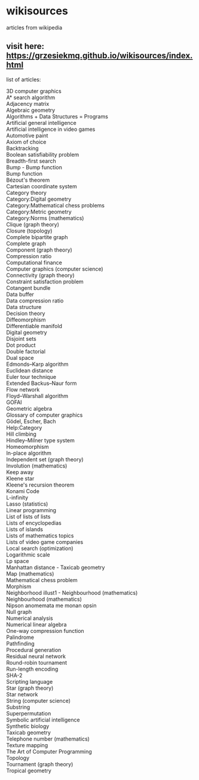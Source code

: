 # wikisources
articles from wikipedia
## visit here: https://grzesiekmq.github.io/wikisources/index.html  
  

list of articles:
  
    





 
 3D computer graphics  
A* search algorithm  
Adjacency matrix  
Algebraic geometry  
Algorithms + Data Structures = Programs  
Artificial general intelligence  
Artificial intelligence in video games  
Automotive paint  
Axiom of choice  
Backtracking  
Boolean satisfiability problem  
Breadth-first search  
Bump - Bump function  
Bump function  
Bézout's theorem  
Cartesian coordinate system  
Category theory  
Category:Digital geometry  
Category:Mathematical chess problems  
Category:Metric geometry  
Category:Norms (mathematics)  
Clique (graph theory)  
Closure (topology)  
Complete bipartite graph  
Complete graph  
Component (graph theory)  
Compression ratio  
Computational finance  
Computer graphics (computer science)  
Connectivity (graph theory)  
Constraint satisfaction problem  
Cotangent bundle  
Data buffer  
Data compression ratio  
Data structure  
Decision theory  
Diffeomorphism  
Differentiable manifold  
Digital geometry  
Disjoint sets  
Dot product  
Double factorial  
Dual space  
Edmonds–Karp algorithm  
Euclidean distance  
Euler tour technique  
Extended Backus–Naur form  
Flow network  
Floyd–Warshall algorithm  
GOFAI  
Geometric algebra  
Glossary of computer graphics  
Gödel, Escher, Bach  
Help:Category  
Hill climbing  
Hindley–Milner type system  
Homeomorphism  
In-place algorithm  
Independent set (graph theory)  
Involution (mathematics)  
Keep away  
Kleene star  
Kleene's recursion theorem  
Konami Code  
L-infinity  
Lasso (statistics)  
Linear programming  
List of lists of lists  
Lists of encyclopedias  
Lists of islands  
Lists of mathematics topics  
Lists of video game companies  
Local search (optimization)  
Logarithmic scale  
Lp space  
Manhattan distance - Taxicab geometry  
Map (mathematics)  
Mathematical chess problem  
Morphism  
Neighborhood illust1 - Neighbourhood (mathematics)  
Neighbourhood (mathematics)  
Nipson anomemata me monan opsin  
Null graph  
Numerical analysis  
Numerical linear algebra  
One-way compression function  
Palindrome  
Pathfinding  
Procedural generation  
Residual neural network  
Round-robin tournament  
Run-length encoding  
SHA-2  
Scripting language  
Star (graph theory)  
Star network  
String (computer science)  
Substring  
Superpermutation  
Symbolic artificial intelligence  
Synthetic biology  
Taxicab geometry  
Telephone number (mathematics)  
Texture mapping  
The Art of Computer Programming  
Topology  
Tournament (graph theory)  
Tropical geometry  
 
